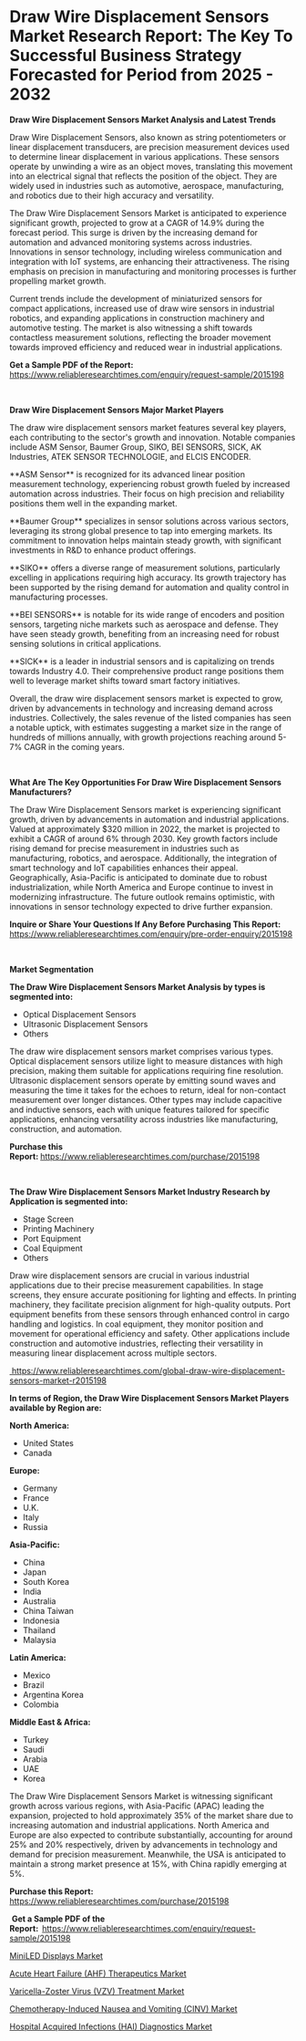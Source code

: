 <p><h1>Draw Wire Displacement Sensors Market Research Report: The Key To Successful Business Strategy Forecasted for Period from 2025 - 2032</h1></p><p><strong>Draw Wire Displacement Sensors Market Analysis and Latest Trends</strong></p>
<p><p>Draw Wire Displacement Sensors, also known as string potentiometers or linear displacement transducers, are precision measurement devices used to determine linear displacement in various applications. These sensors operate by unwinding a wire as an object moves, translating this movement into an electrical signal that reflects the position of the object. They are widely used in industries such as automotive, aerospace, manufacturing, and robotics due to their high accuracy and versatility.</p><p>The Draw Wire Displacement Sensors Market is anticipated to experience significant growth, projected to grow at a CAGR of 14.9% during the forecast period. This surge is driven by the increasing demand for automation and advanced monitoring systems across industries. Innovations in sensor technology, including wireless communication and integration with IoT systems, are enhancing their attractiveness. The rising emphasis on precision in manufacturing and monitoring processes is further propelling market growth.</p><p>Current trends include the development of miniaturized sensors for compact applications, increased use of draw wire sensors in industrial robotics, and expanding applications in construction machinery and automotive testing. The market is also witnessing a shift towards contactless measurement solutions, reflecting the broader movement towards improved efficiency and reduced wear in industrial applications.</p></p>
<p><strong>Get a Sample PDF of the Report:&nbsp;</strong> <a href="https://www.reliableresearchtimes.com/enquiry/request-sample/2015198?utm_campaign=3002&utm_medium=2&utm_source=Github&utm_content=ia&utm_term=06042025&utm_id=draw-wire-displacement-sensors">https://www.reliableresearchtimes.com/enquiry/request-sample/2015198</a></p>
<p>&nbsp;</p>
<p><strong>Draw Wire Displacement Sensors Major Market Players</strong></p>
<p><p>The draw wire displacement sensors market features several key players, each contributing to the sector's growth and innovation. Notable companies include ASM Sensor, Baumer Group, SIKO, BEI SENSORS, SICK, AK Industries, ATEK SENSOR TECHNOLOGIE, and ELCIS ENCODER.</p><p>**ASM Sensor** is recognized for its advanced linear position measurement technology, experiencing robust growth fueled by increased automation across industries. Their focus on high precision and reliability positions them well in the expanding market.</p><p>**Baumer Group** specializes in sensor solutions across various sectors, leveraging its strong global presence to tap into emerging markets. Its commitment to innovation helps maintain steady growth, with significant investments in R&D to enhance product offerings.</p><p>**SIKO** offers a diverse range of measurement solutions, particularly excelling in applications requiring high accuracy. Its growth trajectory has been supported by the rising demand for automation and quality control in manufacturing processes.</p><p>**BEI SENSORS** is notable for its wide range of encoders and position sensors, targeting niche markets such as aerospace and defense. They have seen steady growth, benefiting from an increasing need for robust sensing solutions in critical applications.</p><p>**SICK** is a leader in industrial sensors and is capitalizing on trends towards Industry 4.0. Their comprehensive product range positions them well to leverage market shifts toward smart factory initiatives.</p><p>Overall, the draw wire displacement sensors market is expected to grow, driven by advancements in technology and increasing demand across industries. Collectively, the sales revenue of the listed companies has seen a notable uptick, with estimates suggesting a market size in the range of hundreds of millions annually, with growth projections reaching around 5-7% CAGR in the coming years.</p></p>
<p>&nbsp;</p>
<p><strong>What Are The Key Opportunities For Draw Wire Displacement Sensors Manufacturers?</strong></p>
<p><p>The Draw Wire Displacement Sensors market is experiencing significant growth, driven by advancements in automation and industrial applications. Valued at approximately $320 million in 2022, the market is projected to exhibit a CAGR of around 6% through 2030. Key growth factors include rising demand for precise measurement in industries such as manufacturing, robotics, and aerospace. Additionally, the integration of smart technology and IoT capabilities enhances their appeal. Geographically, Asia-Pacific is anticipated to dominate due to robust industrialization, while North America and Europe continue to invest in modernizing infrastructure. The future outlook remains optimistic, with innovations in sensor technology expected to drive further expansion.</p></p>
<p><strong>Inquire or Share Your Questions If Any Before Purchasing This Report:</strong> <a href="https://www.reliableresearchtimes.com/enquiry/pre-order-enquiry/2015198?utm_campaign=3002&utm_medium=2&utm_source=Github&utm_content=ia&utm_term=06042025&utm_id=draw-wire-displacement-sensors">https://www.reliableresearchtimes.com/enquiry/pre-order-enquiry/2015198</a></p>
<p>&nbsp;</p>
<p><strong>Market Segmentation</strong></p>
<p><strong>The Draw Wire Displacement Sensors Market Analysis by types is segmented into:</strong></p>
<p><ul><li>Optical Displacement Sensors</li><li>Ultrasonic Displacement Sensors</li><li>Others</li></ul></p>
<p><p>The draw wire displacement sensors market comprises various types. Optical displacement sensors utilize light to measure distances with high precision, making them suitable for applications requiring fine resolution. Ultrasonic displacement sensors operate by emitting sound waves and measuring the time it takes for the echoes to return, ideal for non-contact measurement over longer distances. Other types may include capacitive and inductive sensors, each with unique features tailored for specific applications, enhancing versatility across industries like manufacturing, construction, and automation.</p></p>
<p><strong>Purchase this Report:&nbsp;</strong><a href="https://www.reliableresearchtimes.com/purchase/2015198?utm_campaign=3002&utm_medium=2&utm_source=Github&utm_content=ia&utm_term=06042025&utm_id=draw-wire-displacement-sensors">https://www.reliableresearchtimes.com/purchase/2015198</a></p>
<p>&nbsp;</p>
<p><strong>The Draw Wire Displacement Sensors Market Industry Research by Application is segmented into:</strong></p>
<p><ul><li>Stage Screen</li><li>Printing Machinery</li><li>Port Equipment</li><li>Coal Equipment</li><li>Others</li></ul></p>
<p><p>Draw wire displacement sensors are crucial in various industrial applications due to their precise measurement capabilities. In stage screens, they ensure accurate positioning for lighting and effects. In printing machinery, they facilitate precision alignment for high-quality outputs. Port equipment benefits from these sensors through enhanced control in cargo handling and logistics. In coal equipment, they monitor position and movement for operational efficiency and safety. Other applications include construction and automotive industries, reflecting their versatility in measuring linear displacement across multiple sectors.</p></p>
<p><a href="https://www.reliableresearchtimes.com/global-draw-wire-displacement-sensors-market-r2015198?utm_campaign=3002&utm_medium=2&utm_source=Github&utm_content=ia&utm_term=06042025&utm_id=draw-wire-displacement-sensors">&nbsp;https://www.reliableresearchtimes.com/global-draw-wire-displacement-sensors-market-r2015198</a></p>
<p><strong>In terms of Region, the Draw Wire Displacement Sensors Market Players available by Region are:</strong></p>
<p>
    <p> <strong> North America: </strong>
        <ul>
            <li>United States</li>
            <li>Canada</li>
        </ul>
        </p> 
    <p> <strong> Europe: </strong>
        <ul>
            <li>Germany</li>
            <li>France</li>
            <li>U.K.</li>
            <li>Italy</li>
            <li>Russia</li>
        </ul>
        </p> 
    <p> <strong> Asia-Pacific: </strong>
        <ul>
            <li>China</li>
            <li>Japan</li>
            <li>South Korea</li>
            <li>India</li>
            <li>Australia</li>
            <li>China Taiwan</li>
            <li>Indonesia</li>
            <li>Thailand</li>
            <li>Malaysia</li>
        </ul>
        </p> 
    <p> <strong> Latin America: </strong>
        <ul>
            <li>Mexico</li>
            <li>Brazil</li>
            <li>Argentina Korea</li>
            <li>Colombia</li>
        </ul>
        </p> 
    <p> <strong> Middle East & Africa: </strong>
        <ul>
            <li>Turkey</li>
            <li>Saudi</li>
            <li>Arabia</li>
            <li>UAE</li>
            <li>Korea</li>
        </ul>
    </p>
    </p>
<p><p>The Draw Wire Displacement Sensors Market is witnessing significant growth across various regions, with Asia-Pacific (APAC) leading the expansion, projected to hold approximately 35% of the market share due to increasing automation and industrial applications. North America and Europe are also expected to contribute substantially, accounting for around 25% and 20% respectively, driven by advancements in technology and demand for precision measurement. Meanwhile, the USA is anticipated to maintain a strong market presence at 15%, with China rapidly emerging at 5%.</p></p>
<p><strong>Purchase this Report: </strong><a href="https://www.reliableresearchtimes.com/purchase/2015198?utm_campaign=3002&utm_medium=2&utm_source=Github&utm_content=ia&utm_term=06042025&utm_id=draw-wire-displacement-sensors">https://www.reliableresearchtimes.com/purchase/2015198</a></p>
<p>&nbsp;<strong>Get a Sample PDF of the Report:&nbsp;&nbsp;</strong><a href="https://www.reliableresearchtimes.com/enquiry/request-sample/2015198?utm_campaign=3002&utm_medium=2&utm_source=Github&utm_content=ia&utm_term=06042025&utm_id=draw-wire-displacement-sensors">https://www.reliableresearchtimes.com/enquiry/request-sample/2015198</a></p>
<p><strong></strong></p>
<p><p><a href="https://github.com/lizonbochil23/Market-Research-Report-List-1/blob/main/miniled-displays-market.md?utm_campaign=3002&utm_medium=2&utm_source=Github&utm_content=ia&utm_term=06042025&utm_id=draw-wire-displacement-sensors">MiniLED Displays Market</a></p><p><a href="https://www.linkedin.com/pulse/acute-heart-failure-ahf-therapeutics-market-size-global-lqdtc?utm_campaign=3002&utm_medium=2&utm_source=Github&utm_content=ia&utm_term=06042025&utm_id=draw-wire-displacement-sensors">Acute Heart Failure (AHF) Therapeutics Market</a></p><p><a href="https://www.linkedin.com/pulse/varicella-zoster-virus-vzv-treatment-market-demand-revenue-pgslc?utm_campaign=3002&utm_medium=2&utm_source=Github&utm_content=ia&utm_term=06042025&utm_id=draw-wire-displacement-sensors">Varicella-Zoster Virus (VZV) Treatment Market</a></p><p><a href="https://www.linkedin.com/pulse/future-outlook-chemotherapy-induced-nausea-vomiting-cinv-n2o7c?utm_campaign=3002&utm_medium=2&utm_source=Github&utm_content=ia&utm_term=06042025&utm_id=draw-wire-displacement-sensors">Chemotherapy-Induced Nausea and Vomiting (CINV) Market</a></p><p><a href="https://www.linkedin.com/pulse/hospital-acquired-infections-hai-diagnostics-market-size-ftwbc?utm_campaign=3002&utm_medium=2&utm_source=Github&utm_content=ia&utm_term=06042025&utm_id=draw-wire-displacement-sensors">Hospital Acquired Infections (HAI) Diagnostics Market</a></p></p>